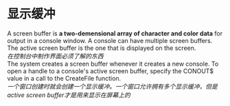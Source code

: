 # 显示缓冲
A screen buffer is **a two-demensional array of character and color data** for output in a console window. A console can have multiple screen buffers. The active screen buffer is the one that is displayed on the screen.  
*在控制台中制作界面必须了解的东西*  
The system creates a screen buffer whenever it creates a new console. To open a handle to a console's active screen buffer, specify the CONOUT\$ value in a call to the CreateFile function.   
*一个窗口创建时就会创建一个显示缓冲。一个窗口允许拥有多个显示缓冲，但是active screen buffer才是用来显示在屏幕上的*